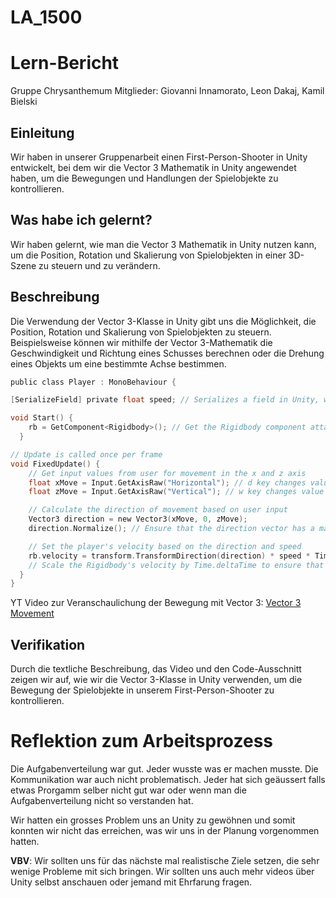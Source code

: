 # LA_1500
# Lern-Bericht
Gruppe Chrysanthemum
Mitglieder: Giovanni Innamorato, Leon Dakaj, Kamil Bielski

## Einleitung

Wir haben in unserer Gruppenarbeit einen First-Person-Shooter in Unity entwickelt, bei dem wir die Vector 3 Mathematik in Unity angewendet haben, um die Bewegungen und Handlungen der Spielobjekte zu kontrollieren.
## Was habe ich gelernt?

Wir haben gelernt, wie man die Vector 3 Mathematik in Unity nutzen kann, um die Position, Rotation und Skalierung von Spielobjekten in einer 3D-Szene zu steuern und zu verändern.
## Beschreibung

Die Verwendung der Vector 3-Klasse in Unity gibt uns die Möglichkeit, die Position, Rotation und Skalierung von Spielobjekten zu steuern. Beispielsweise können wir mithilfe der Vector 3-Mathematik die Geschwindigkeit und Richtung eines Schusses berechnen oder die Drehung eines Objekts um eine bestimmte Achse bestimmen.

``` c sharp
public class Player : MonoBehaviour {

[SerializeField] private float speed; // Serializes a field in Unity, where you can adjust the Speed

void Start() {
    rb = GetComponent<Rigidbody>(); // Get the Rigidbody component attached to the current GameObject
  }

// Update is called once per frame
void FixedUpdate() {
    // Get input values from user for movement in the x and z axis
    float xMove = Input.GetAxisRaw("Horizontal"); // d key changes value to 1, a key changes value to -1
    float zMove = Input.GetAxisRaw("Vertical"); // w key changes value to 1, s key changes value to -1

    // Calculate the direction of movement based on user input
    Vector3 direction = new Vector3(xMove, 0, zMove);
    direction.Normalize(); // Ensure that the direction vector has a magnitude of 1

    // Set the player's velocity based on the direction and speed
    rb.velocity = transform.TransformDirection(direction) * speed * Time.deltaTime; 
    // Scale the Rigidbody's velocity by Time.deltaTime to ensure that movement speed is consistent and independent of the frame rate of the game.
  }
}

```

YT Video zur Veranschaulichung der Bewegung mit Vector 3: [Vector 3 Movement](https://youtu.be/XiK3oven-LY)


## Verifikation

Durch die textliche Beschreibung, das Video und den Code-Ausschnitt zeigen wir auf, wie wir die Vector 3-Klasse in Unity verwenden, um die Bewegung der Spielobjekte in unserem First-Person-Shooter zu kontrollieren.
# Reflektion zum Arbeitsprozess

Die Aufgabenverteilung war gut. Jeder wusste was er machen musste. Die Kommunikation war auch nicht problematisch. Jeder hat sich geäussert falls etwas Prorgamm selber nicht gut war oder wenn man die Aufgabenverteilung nicht so verstanden hat.

Wir hatten ein grosses Problem uns an Unity zu gewöhnen und somit konnten wir nicht das erreichen, was wir uns in der Planung vorgenommen hatten.

**VBV**: Wir sollten uns für das nächste mal realistische Ziele setzen, die sehr wenige Probleme mit sich bringen. Wir sollten uns auch mehr videos über Unity selbst anschauen oder jemand mit Ehrfarung fragen.
